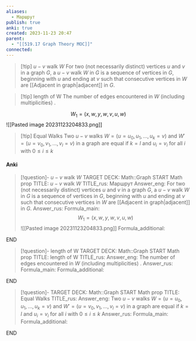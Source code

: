 ```yaml
---
aliases:
  - Маршрут
publish: true
anki: true
created: 2023-11-23 20:47
parent:
  - "[[519.17 Graph Theory MOC]]"
connected:
---
```


> [!tip] $u − v$ walk $W$ 
For two (not necessarily distinct) vertices $u$ and $v$ in a graph $G$, a $u − v$ walk $W$ in $G$ is a sequence of vertices in $G$, beginning with $u$ and ending at $v$ such that consecutive vertices in $W$ are [[Adjacent in graph|adjacent]] in $G$.

> [!tip] length of W
The number of edges encountered in $W$ (including multiplicities)  .

$$W_1 = (x,w,y,w,v,u,w)$$
![[Pasted image 20231123204833.png]]

> [!tip] Equal Walks
Two $u−v$ walks $W =(u=u_0,u_1,...,u_k =v)$ and $W′ =(u=v_0,v_1,...,v_l = v)$  in a graph are equal if $k=l$ and $u_i =v_i$ for all $i$ with $0≤i≤k$


#### Anki
> [!question]- $u − v$ walk $W$
TARGET DECK: Math::Graph
START
Math prop
TITLE:  $u − v$ walk $W$
TITLE_rus: Маршрут
Answer_eng: For two (not necessarily distinct) vertices $u$ and $v$ in a graph $G$, a $u − v$ walk $W$ in $G$ is a sequence of vertices in $G$, beginning with $u$ and ending at $v$ such that consecutive vertices in $W$ are [[Adjacent in graph|adjacent]] in $G$.
Answer_rus: 
Formula_main: $$W_1 = (x,w,y,w,v,u,w)$$
![[Pasted image 20231123204833.png]]
Formula_additional:
<!--ID: 1705600533271-->
END

> [!question]- length of W
TARGET DECK: Math::Graph
START
Math prop
TITLE:  length of W
TITLE_rus: 
Answer_eng: The number of edges encountered in $W$ (including multiplicities)  .
Answer_rus: 
Formula_main: 
Formula_additional:
<!--ID: 1705600533278-->
END

> [!question]-
TARGET DECK: Math::Graph
START
Math prop
TITLE: Equal Walks
TITLE_rus: 
Answer_eng: Two $u−v$ walks $W =(u=u_0,u_1,...,u_k =v)$ and $W′ =(u=v_0,v_1,...,v_l = v)$  in a graph are equal if $k=l$ and $u_i =v_i$ for all $i$ with $0≤i≤k$
Answer_rus: 
Formula_main: 
Formula_additional:
<!--ID: 1705600533281-->
END







